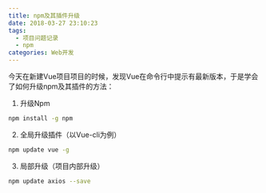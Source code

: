 ```yaml
---
title: npm及其插件升级
date: 2018-03-27 23:10:23
tags: 
  - 项目问题记录
  - npm
categories: Web开发
---
```


今天在新建Vue项目项目的时候，发现Vue在命令行中提示有最新版本，于是学会了如何升级npm及其插件的方法：

1. 升级Npm

```bash
npm install -g npm
```

2. 全局升级插件（以Vue-cli为例）

```Bash
npm update vue -g
```

3. 局部升级（项目内部升级）

```Bash
npm update axios --save
```

